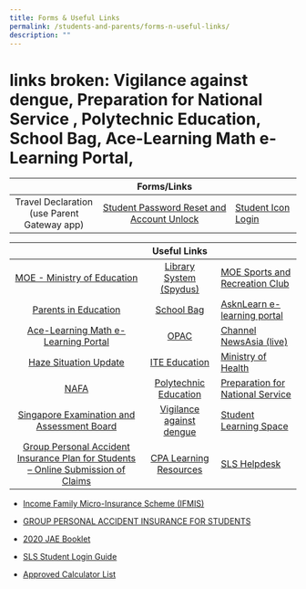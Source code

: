 ```yaml
---
title: Forms & Useful Links
permalink: /students-and-parents/forms-n-useful-links/
description: ""
---
```

#  links broken: Vigilance against dengue, Preparation for National Service , Polytechnic Education, School Bag, Ace-Learning Math e-Learning Portal, 


|                  |      Forms/Links        |                    |
|:--------------:|:---------:|---------|
| Travel Declaration<br>(use Parent Gateway app) | <a href="https://form.gov.sg/#!/5d01dc550816b400111ce980" target="_blank">Student Password Reset and Account Unlock</a> | <a href="https://workspace.google.com/dashboard" target="_blank">Student Icon Login</a> |

<a href="" target="_blank"></a>

|            |    Useful Links        |                     |
|:-----------------:|:---------------:|-------------------|
|     <a href="https://www.moe.gov.sg/" target="_blank">MOE - Ministry of Education</a>                                        |  <a href="https://schoolibrary.moe.edu.sg/manjusrisec/spydus" target="_blank">Library System (Spydus)</a>   |  <a href="https://www.mesrc.net/" target="_blank">MOE Sports and Recreation Club</a>    |
|                     <a href="https://parents-in-education.moe.gov.sg/" target="_blank">Parents in Education</a>                       |    <a href="https://schoolbag.sg/" target="_blank">School Bag</a>            |    <a href="https://lms.asknlearn.com/MANJUSRI_SS/logon_new.aspx" target="_blank">AsknLearn e-learning portal </a>     |
|                <a href="https://www.ace-learning.com.sg/" target="_blank">Ace-Learning Math e-Learning Portal  </a>                           |          <a href="https://schoolibrary.moe.edu.sg/manjusrisec/" target="_blank">OPAC</a>               |  <a href="https://www.channelnewsasia.com/tv/live">Channel NewsAsia (live)  </a>       |
|                   <a href="https://www.haze.gov.sg/" target="_blank">Haze Situation Update </a>                                          |     <a href="https://www.ite.edu.sg/" target="_blank">ITE Education</a>        |     <a href="https://www.moh.gov.sg/" target="_blank">Ministry of Health </a>          |
|              <a href="https://www.nafa.edu.sg/" target="_blank">NAFA   </a>                                       |  <a href="https://www.polytechnic.edu.sg/" target="_blank">Polytechnic Education</a>    |   <a href="https://iprep.ns.sg/" target="_blank">Preparation for National Service </a>       |
|               <a href="https://www.seab.gov.sg/" target="_blank">Singapore Examination and Assessment Board  </a>                        | <a href="https://www.dengue.gov.sg/subject.asp?id=103" target="_blank">Vigilance against dengue </a>     |      <a href="https://vle.learning.moe.edu.sg/login" target="_blank">Student Learning Space</a>           |
|    <a href="https://studentgpa.incomegroupins.com.sg/#/" target="_blank">Group Personal Accident Insurance Plan for Students – Online Submission of Claims</a>    |    <a href="https://sites.google.com/a/moe.edu.sg/cpa-learning-resources/google/calendar" target="_blank">CPA Learning Resources</a>     |       <a href="https://vle.learning.moe.edu.sg/helpdesk" target="_blank">SLS Helpdesk</a>               |



*   [Income Family Micro-Insurance Scheme (IFMIS)](https://manjusrisec.moe.edu.sg/qql/slot/u165/docs/students_parents/Useful%20Links%20n%20Resources/Income%20IFMIS%20Brochure%20Final%202020.pdf)  
    
*   [GROUP PERSONAL ACCIDENT INSURANCE FOR STUDENTS](https://manjusrisec.moe.edu.sg/qql/slot/u165/docs/students_parents/Useful%20Links%20n%20Resources/GPA%20Product%20Fact%20Sheet%202022.pdf)  
    
*   [2020 JAE Booklet](https://manjusrisec.moe.edu.sg/qql/slot/u165/docs/students_parents/Useful%20Links%20n%20Resources/2020%20JAE%20booklet.pdf)
*   [SLS Student Login Guide](https://manjusrisec.moe.edu.sg/qql/slot/u165/docs/students_parents/Useful%20Links%20n%20Resources/SLS%20Student%20Login%20guide.pdf)
*   [Approved Calculator List](https://www.seab.gov.sg/home/examinations/approved-calculators)